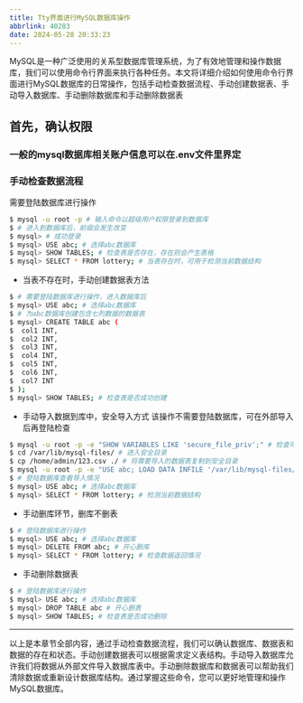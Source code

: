 ```yaml
---
title: Tty界面进行MySQL数据库操作
abbrlink: 40283
date: 2024-05-28 20:33:23
---
```

MySQL是一种广泛使用的关系型数据库管理系统，为了有效地管理和操作数据库，我们可以使用命令行界面来执行各种任务。本文将详细介绍如何使用命令行界面进行MySQL数据库的日常操作，包括手动检查数据流程、手动创建数据表、手动导入数据库、手动删除数据库和手动删除数据表
## 首先，确认权限 

### 一般的mysql数据库相关账户信息可以在.env文件里界定

### 手动检查数据流程
需要登陆数据库进行操作

``` bash
$ mysql -u root -p # 输入命令以超级用户权限登录到数据库
$ # 进入到数据库后，前缀会发生改变
$ mysql> # 成功登录
$ mysql> USE abc; # 选择abc数据库
$ mysql> SHOW TABLES; # 检查表是否存在，存在则会产生表格
$ mysql> SELECT * FROM lottery; # 当表存在时，可用于检测当前数据结构
```

- 当表不存在时，手动创建数据表方法

``` bash
$ # 需要登陆数据库进行操作，进入数据库后
$ mysql> USE abc; # 选择abc数据库
$ # 为abc数据库创建包含七列数据的数据表
$ mysql> CREATE TABLE abc (
$  col1 INT,
$  col2 INT,
$  col3 INT,
$  col4 INT,
$  col5 INT,
$  col6 INT,
$  col7 INT
$ );
$ mysql> SHOW TABLES; # 检查表是否成功创建
```

- 手动导入数据到库中，安全导入方式
该操作不需要登陆数据库，可在外部导入后再登陆检查

``` bash
$ mysql -u root -p -e "SHOW VARIABLES LIKE 'secure_file_priv';" # 检查可安全导入的目录
$ cd /var/lib/mysql-files/ # 进入安全目录
$ cp /home/admin/123.csv ./ # 将需要导入的数据表复制到安全目录
$ mysql -u root -p -e "USE abc; LOAD DATA INFILE '/var/lib/mysql-files/123.csv' INTO TABLE abc FIELDS TERMINATED BY ',' ENCLOSED BY '\"' LINES TERMINATED BY '\n' IGNORE 1 LINES;" # 手动导入数据表
$ # 登陆数据库查看导入情况
$ mysql> USE abc; # 选择abc数据库
$ mysql> SELECT * FROM lottery; # 检测当前数据结构
```

- 手动删库环节，删库不删表

```bash
$ # 登陆数据库进行操作
$ mysql> USE abc; # 选择abc数据库
$ mysql> DELETE FROM abc; # 开心删库
$ mysql> SELECT * FROM lottery; # 检查数据返回情况
```

- 手动删除数据表
```bash
$ # 登陆数据库进行操作
$ mysql> USE abc; # 选择abc数据库
$ mysql> DROP TABLE abc # 开心删表
$ mysql> SHOW TABLES; # 检查表是否成功删除
```

------------------------

以上是本章节全部内容，通过手动检查数据流程，我们可以确认数据库、数据表和数据的存在和状态。手动创建数据表可以根据需求定义表结构。手动导入数据库允许我们将数据从外部文件导入数据库表中。手动删除数据库和数据表可以帮助我们清除数据或重新设计数据库结构。通过掌握这些命令，您可以更好地管理和操作MySQL数据库。